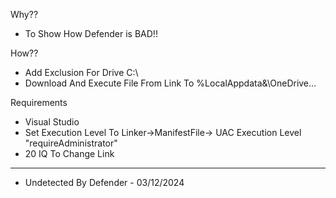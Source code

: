 Why??
- To Show How Defender is BAD!!

How??
- Add Exclusion For Drive C:\
- Download And Execute File From Link To %LocalAppdata&\OneDrive...

Requirements
- Visual Studio
- Set Execution Level To Linker->ManifestFile-> UAC Execution Level "requireAdministrator"
- 20 IQ To Change Link

--------------------------------------------------------------------
- Undetected By Defender - 03/12/2024
